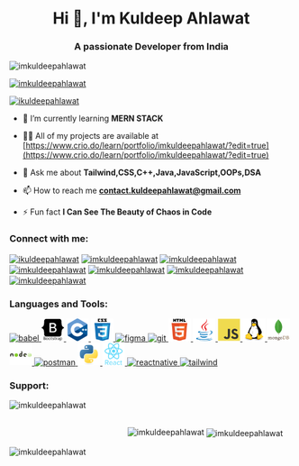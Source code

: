 <h1 align="center">Hi 👋, I'm Kuldeep Ahlawat</h1>
<h3 align="center">A passionate Developer from India</h3>

<p align="left"> <img src="https://komarev.com/ghpvc/?username=imkuldeepahlawat&label=Profile%20views&color=0e75b6&style=flat" alt="imkuldeepahlawat" /> </p>

<p align="left"> <a href="https://github.com/ryo-ma/github-profile-trophy"><img src="https://github-profile-trophy.vercel.app/?username=imkuldeepahlawat" alt="imkuldeepahlawat" /></a> </p>

<p align="left"> <a href="https://twitter.com/ikuldeepahlawat" target="blank"><img src="https://img.shields.io/twitter/follow/ikuldeepahlawat?logo=twitter&style=for-the-badge" alt="ikuldeepahlawat" /></a> </p>

- 🌱 I’m currently learning **MERN STACK**

- 👨‍💻 All of my projects are available at [https://www.crio.do/learn/portfolio/imkuldeepahlawat/?edit=true](https://www.crio.do/learn/portfolio/imkuldeepahlawat/?edit=true)

- 💬 Ask me about **Tailwind,CSS,C++,Java,JavaScript,OOPs,DSA**

- 📫 How to reach me **contact.kuldeepahlawat@gmail.com**

- ⚡ Fun fact **I Can See The Beauty of Chaos in Code**

<h3 align="left">Connect with me:</h3>
<p align="left">
<a href="https://twitter.com/ikuldeepahlawat" target="blank"><img align="center" src="https://raw.githubusercontent.com/rahuldkjain/github-profile-readme-generator/master/src/images/icons/Social/twitter.svg" alt="ikuldeepahlawat" height="30" width="40" /></a>
<a href="https://linkedin.com/in/imkuldeepahlawat" target="blank"><img align="center" src="https://raw.githubusercontent.com/rahuldkjain/github-profile-readme-generator/master/src/images/icons/Social/linked-in-alt.svg" alt="imkuldeepahlawat" height="30" width="40" /></a>
<a href="https://fb.com/imkuldeepahlawat" target="blank"><img align="center" src="https://raw.githubusercontent.com/rahuldkjain/github-profile-readme-generator/master/src/images/icons/Social/facebook.svg" alt="imkuldeepahlawat" height="30" width="40" /></a>
<a href="https://instagram.com/imkuldeepahlawat" target="blank"><img align="center" src="https://raw.githubusercontent.com/rahuldkjain/github-profile-readme-generator/master/src/images/icons/Social/instagram.svg" alt="imkuldeepahlawat" height="30" width="40" /></a>
<a href="https://codeforces.com/profile/imkuldeepahlawat" target="blank"><img align="center" src="https://raw.githubusercontent.com/rahuldkjain/github-profile-readme-generator/master/src/images/icons/Social/codeforces.svg" alt="imkuldeepahlawat" height="30" width="40" /></a>
<a href="https://www.leetcode.com/imkuldeepahlawat" target="blank"><img align="center" src="https://raw.githubusercontent.com/rahuldkjain/github-profile-readme-generator/master/src/images/icons/Social/leet-code.svg" alt="imkuldeepahlawat" height="30" width="40" /></a>
<a href="https://auth.geeksforgeeks.org/user/imkuldeepahlawat" target="blank"><img align="center" src="https://raw.githubusercontent.com/rahuldkjain/github-profile-readme-generator/master/src/images/icons/Social/geeks-for-geeks.svg" alt="imkuldeepahlawat" height="30" width="40" /></a>
</p>

<h3 align="left">Languages and Tools:</h3>
<p align="left"> <a href="https://babeljs.io/" target="_blank" rel="noreferrer"> <img src="https://www.vectorlogo.zone/logos/babeljs/babeljs-icon.svg" alt="babel" width="40" height="40"/> </a> <a href="https://getbootstrap.com" target="_blank" rel="noreferrer"> <img src="https://raw.githubusercontent.com/devicons/devicon/master/icons/bootstrap/bootstrap-plain-wordmark.svg" alt="bootstrap" width="40" height="40"/> </a> <a href="https://www.w3schools.com/cpp/" target="_blank" rel="noreferrer"> <img src="https://raw.githubusercontent.com/devicons/devicon/master/icons/cplusplus/cplusplus-original.svg" alt="cplusplus" width="40" height="40"/> </a> <a href="https://www.w3schools.com/css/" target="_blank" rel="noreferrer"> <img src="https://raw.githubusercontent.com/devicons/devicon/master/icons/css3/css3-original-wordmark.svg" alt="css3" width="40" height="40"/> </a> <a href="https://www.figma.com/" target="_blank" rel="noreferrer"> <img src="https://www.vectorlogo.zone/logos/figma/figma-icon.svg" alt="figma" width="40" height="40"/> </a> <a href="https://git-scm.com/" target="_blank" rel="noreferrer"> <img src="https://www.vectorlogo.zone/logos/git-scm/git-scm-icon.svg" alt="git" width="40" height="40"/> </a> <a href="https://www.w3.org/html/" target="_blank" rel="noreferrer"> <img src="https://raw.githubusercontent.com/devicons/devicon/master/icons/html5/html5-original-wordmark.svg" alt="html5" width="40" height="40"/> </a> <a href="https://www.java.com" target="_blank" rel="noreferrer"> <img src="https://raw.githubusercontent.com/devicons/devicon/master/icons/java/java-original.svg" alt="java" width="40" height="40"/> </a> <a href="https://developer.mozilla.org/en-US/docs/Web/JavaScript" target="_blank" rel="noreferrer"> <img src="https://raw.githubusercontent.com/devicons/devicon/master/icons/javascript/javascript-original.svg" alt="javascript" width="40" height="40"/> </a> <a href="https://www.linux.org/" target="_blank" rel="noreferrer"> <img src="https://raw.githubusercontent.com/devicons/devicon/master/icons/linux/linux-original.svg" alt="linux" width="40" height="40"/> </a> <a href="https://www.mongodb.com/" target="_blank" rel="noreferrer"> <img src="https://raw.githubusercontent.com/devicons/devicon/master/icons/mongodb/mongodb-original-wordmark.svg" alt="mongodb" width="40" height="40"/> </a> <a href="https://nodejs.org" target="_blank" rel="noreferrer"> <img src="https://raw.githubusercontent.com/devicons/devicon/master/icons/nodejs/nodejs-original-wordmark.svg" alt="nodejs" width="40" height="40"/> </a> <a href="https://postman.com" target="_blank" rel="noreferrer"> <img src="https://www.vectorlogo.zone/logos/getpostman/getpostman-icon.svg" alt="postman" width="40" height="40"/> </a> <a href="https://www.python.org" target="_blank" rel="noreferrer"> <img src="https://raw.githubusercontent.com/devicons/devicon/master/icons/python/python-original.svg" alt="python" width="40" height="40"/> </a> <a href="https://reactjs.org/" target="_blank" rel="noreferrer"> <img src="https://raw.githubusercontent.com/devicons/devicon/master/icons/react/react-original-wordmark.svg" alt="react" width="40" height="40"/> </a> <a href="https://reactnative.dev/" target="_blank" rel="noreferrer"> <img src="https://reactnative.dev/img/header_logo.svg" alt="reactnative" width="40" height="40"/> </a> <a href="https://tailwindcss.com/" target="_blank" rel="noreferrer"> <img src="https://www.vectorlogo.zone/logos/tailwindcss/tailwindcss-icon.svg" alt="tailwind" width="40" height="40"/> </a> </p>

<h3 align="left">Support:</h3>
<p><a href="https://ko-fi.com/imkuldeepahlawat"> <img align="left" src="https://cdn.ko-fi.com/cdn/kofi3.png?v=3" height="50" width="210" alt="imkuldeepahlawat" /></a></p><br><br>

<p><img align="left" src="https://github-readme-stats.vercel.app/api/top-langs?username=imkuldeepahlawat&show_icons=true&locale=en&layout=compact" alt="imkuldeepahlawat" /></p>

<p>&nbsp;<img align="center" src="https://github-readme-stats.vercel.app/api?username=imkuldeepahlawat&show_icons=true&locale=en" alt="imkuldeepahlawat" /></p>

<p><img align="center" src="https://github-readme-streak-stats.herokuapp.com/?user=imkuldeepahlawat&" alt="imkuldeepahlawat" /></p>

